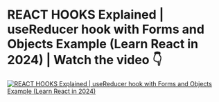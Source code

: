 # REACT HOOKS Explained | useReducer hook with Forms and Objects Example (Learn React in 2024) | Watch the video 👇

[![REACT HOOKS Explained | useReducer hook with Forms and Objects Example (Learn React in 2024)](https://i3.ytimg.com/vi/a7iQWvw8WPI/maxresdefault.jpg)](https://youtu.be/a7iQWvw8WPI?si=Tgme8M4vjSaiuzRs)

